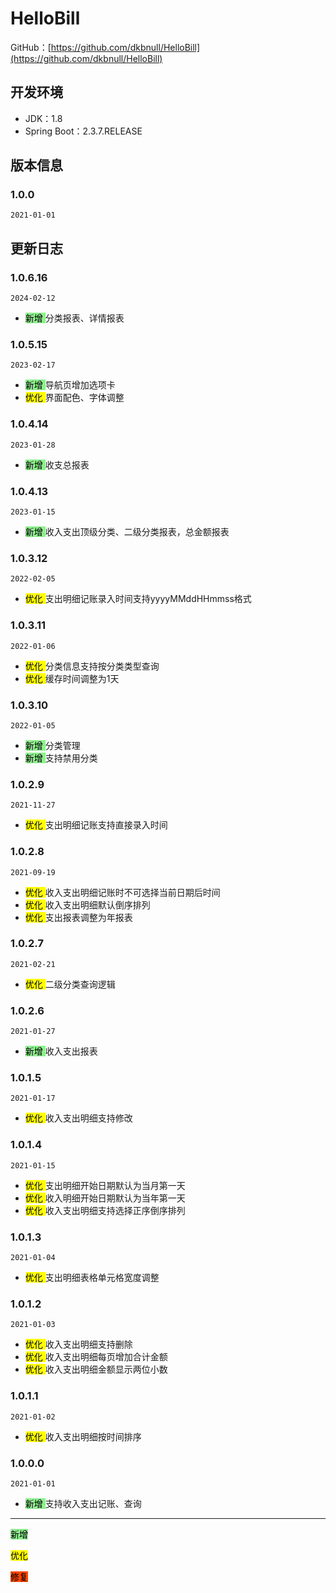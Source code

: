 # HelloBill
GitHub：[https://github.com/dkbnull/HelloBill](https://github.com/dkbnull/HelloBill)

## 开发环境

* JDK：1.8
* Spring Boot：2.3.7.RELEASE

## 版本信息

### 1.0.0

`2021-01-01`

## 更新日志

### 1.0.6.16

`2024-02-12`

* <mark style='background:LightGreen'> 新增 </mark> 分类报表、详情报表

### 1.0.5.15

`2023-02-17`

* <mark style='background:LightGreen'> 新增 </mark> 导航页增加选项卡
* <mark style='background:Yellow'> 优化 </mark> 界面配色、字体调整

### 1.0.4.14

`2023-01-28`

* <mark style='background:LightGreen'> 新增 </mark> 收支总报表

### 1.0.4.13

`2023-01-15`

* <mark style='background:LightGreen'> 新增 </mark> 收入支出顶级分类、二级分类报表，总金额报表

### 1.0.3.12

`2022-02-05`

* <mark style='background:Yellow'> 优化 </mark> 支出明细记账录入时间支持yyyyMMddHHmmss格式

### 1.0.3.11

`2022-01-06`

* <mark style='background:Yellow'> 优化 </mark> 分类信息支持按分类类型查询
* <mark style='background:Yellow'> 优化 </mark> 缓存时间调整为1天

### 1.0.3.10

`2022-01-05`

* <mark style='background:LightGreen'> 新增 </mark> 分类管理
* <mark style='background:LightGreen'> 新增 </mark> 支持禁用分类

### 1.0.2.9

`2021-11-27`

* <mark style='background:Yellow'> 优化 </mark> 支出明细记账支持直接录入时间

### 1.0.2.8

`2021-09-19`

* <mark style='background:Yellow'> 优化 </mark> 收入支出明细记账时不可选择当前日期后时间
* <mark style='background:Yellow'> 优化 </mark> 收入支出明细默认倒序排列
* <mark style='background:Yellow'> 优化 </mark> 支出报表调整为年报表

### 1.0.2.7

`2021-02-21`

* <mark style='background:Yellow'> 优化 </mark> 二级分类查询逻辑

### 1.0.2.6

`2021-01-27`

* <mark style='background:LightGreen'> 新增 </mark> 收入支出报表

### 1.0.1.5

`2021-01-17`

* <mark style='background:Yellow'> 优化 </mark> 收入支出明细支持修改

### 1.0.1.4

`2021-01-15`

* <mark style='background:Yellow'> 优化 </mark> 支出明细开始日期默认为当月第一天
* <mark style='background:Yellow'> 优化 </mark> 收入明细开始日期默认为当年第一天
* <mark style='background:Yellow'> 优化 </mark> 收入支出明细支持选择正序倒序排列

### 1.0.1.3

`2021-01-04`

* <mark style='background:Yellow'> 优化 </mark> 支出明细表格单元格宽度调整

### 1.0.1.2

`2021-01-03`

* <mark style='background:Yellow'> 优化 </mark> 收入支出明细支持删除
* <mark style='background:Yellow'> 优化 </mark> 收入支出明细每页增加合计金额
* <mark style='background:Yellow'> 优化 </mark> 收入支出明细金额显示两位小数

### 1.0.1.1

`2021-01-02`

* <mark style='background:Yellow'> 优化 </mark> 收入支出明细按时间排序

### 1.0.0.0

`2021-01-01`

- <mark style='background:LightGreen'> 新增 </mark> 支持收入支出记账、查询

---

<mark style='background:LightGreen'> 新增 </mark> 

<mark style='background:Yellow'> 优化 </mark> 

<mark style='background:OrangeRed'> 修复 </mark> 